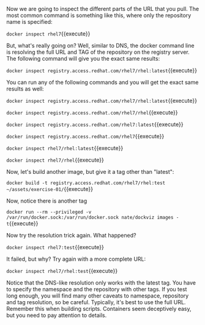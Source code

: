 Now we are going to inspect the different parts of the URL that you pull. The most common command is something like this, where only the repository name is specified:

``docker inspect rhel7``{{execute}}

But, what's really going on? Well, similar to DNS, the docker command line is resolving the full URL and TAG of the repository on the registry server. The following command will give you the exact same results:

``docker inspect registry.access.redhat.com/rhel7/rhel:latest``{{execute}}

You can run any of the following commands and you will get the exact same results as well:

``docker inspect registry.access.redhat.com/rhel7/rhel:latest``{{execute}}

``docker inspect registry.access.redhat.com/rhel7/rhel``{{execute}}

``docker inspect registry.access.redhat.com/rhel7:latest``{{execute}}

``docker inspect registry.access.redhat.com/rhel7``{{execute}}

``docker inspect rhel7/rhel:latest``{{execute}}

``docker inspect rhel7/rhel``{{execute}}

Now, let's build another image, but give it a tag other than "latest":

``docker build -t registry.access.redhat.com/rhel7/rhel:test ~/assets/exercise-01/``{{execute}}

Now, notice there is another tag

``docker run --rm --privileged -v /var/run/docker.sock:/var/run/docker.sock nate/dockviz images -t``{{execute}}

Now try the resolution trick again. What happened?

``docker inspect rhel7:test``{{execute}}

It failed, but why? Try again with a more complete URL:

``docker inspect rhel7/rhel:test``{{execute}}

Notice that the DNS-like resolution only works with the latest tag. You have to specify the namespace and the repository with other tags. If you test long enough, you will find many other caveats to namespace, repository and tag resolution, so be careful. Typically, it's best to use the full URL. Remember this when building scripts. Containers seem deceptively easy, but you need to pay attention to details.

